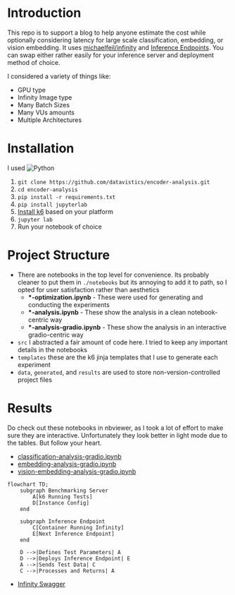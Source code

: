 # Introduction

This repo is to support a blog to help anyone estimate the cost while optionally considering latency for large scale
classification, embedding, or vision embedding. It uses [michaelfeil/infinity](https://github.com/michaelfeil/infinity/)
and [Inference Endpoints](https://huggingface.co/inference-endpoints/dedicated). You can swap either rather easily for
your inference server and deployment method of choice.

I considered a variety of things like:
- GPU type
- Infinity Image type
- Many Batch Sizes
- Many VUs amounts
- Multiple Architectures

# Installation
 I used ![Python](https://img.shields.io/badge/python-3.12-blue)

1. `git clone https://github.com/datavistics/encoder-analysis.git`
2. `cd encoder-analysis`
3. `pip install -r requirements.txt`
4. `pip install jupyterlab`
5. [Install k6](https://grafana.com/docs/k6/latest/set-up/install-k6/#install-k6) based on your platform
6. `jupyter lab`
7. Run your notebook of choice

# Project Structure

- There are notebooks in the top level for convenience. Its probably cleaner to put them in `./notebooks` but its
  annoying to add it to path, so I opted for user satisfaction rather than aesthetics
    - **\*-optimization.ipynb** - These were used for generating and conducting the experiments
    - **\*-analysis.ipynb** - These show the analysis in a clean notebook-centric way
    - **\*-analysis-gradio.ipynb** - These show the analysis in an interactive gradio-centric way
- `src` I abstracted a fair amount of code here. I tried to keep any important details in the notebooks
- `templates` these are the k6 jinja templates that I use to generate each experiment
- `data`, `generated`, and `results` are used to store non-version-controlled project files

# Results

Do check out these notebooks in nbviewer, as I took a lot of effort to make sure they are interactive. Unfortunately
they look better in light mode due to the tables. But follow your heart.

- [classification-analysis-gradio.ipynb](https://nbviewer.org/github/datavistics/encoder-analysis/blob/main/classification-analysis-gradio.ipynb)
- [embedding-analysis-gradio.ipynb](https://nbviewer.org/github/datavistics/encoder-analysis/blob/main/embedding-analysis-gradio.ipynb)
- [vision-embedding-analysis-gradio.ipynb](https://nbviewer.org/github/datavistics/encoder-analysis/blob/main/vision-embedding-analysis-gradio.ipynb)

```mermaid
flowchart TD;
    subgraph Benchmarking Server
        A[k6 Running Tests]
        D[Instance Config]
    end

    subgraph Inference Endpoint
        C[Container Running Infinity]
        E[Next Inference Endpoint]
    end

    D -->|Defines Test Parameters| A
    D -->|Deploys Inference Endpoint| E
    A -->|Sends Test Data| C
    C -->|Processes and Returns| A
```

- [Infinity Swagger](https://michaelfeil.eu/infinity/0.0.75/swagger_ui/)
